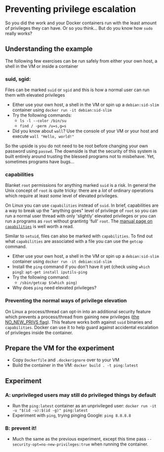 # Preventing privilege escalation
So you did the work and your Docker containers run with the least amount of privileges they can have. Or so you think... But do you know how `sudo` really works?

## Understanding the example
The following few exercises can be run safely from either your own host, a shell in the VM or inside a container

### suid, sgid:
Files can be marked `suid` or `sgid` and this is how a normal user can run them with elevated privileges

 - Either use your own host, a shell in the VM or spin up a `debian:sid-slim` container using `docker run -it debian:sid-slim`
 - Try the following commands:
   * `ls -l --color /bin/su`
   * `find / -perm /u=s,g=s`
 - Did you know about `wall`? Use the console of your VM or your host and execute `wall "Hello, world!"`

So the upside is you do not need to be root before changing your own password using `passwd`. The downside is that the security of this system is built entirely around trusting the blessed programs not to misbehave. Yet, sometimes programs have bugs...

### capabilities
Blanket `root` permissions for anything marked `suid` is a risk. In general the Unix concept of `root` is quite tricky: there are a *lot* of ordinary operations which require at least *some* level of elevated privileges.

On Linux you can use `capabilities` instead of `suid`. In brief, capabilities are a way to break up the "anything goes" level of privilege of `root` so you can run a normal user thread with only 'slightly' elevated privileges or you can run a programs as `root` without grantintg 'full' `root`. The [manual page on `capabilities`](http://man7.org/linux/man-pages/man7/capabilities.7.html) is well worth a read.

Similar to `setuid`, files can also be marked with `capabilities`. To find out what `capabilities` are associated with a file you can use the `getcap` command.

 - Either use your own host, a shell in the VM or spin up a `debian:sid-slim` container using `docker run -it debian:sid-slim`
 - Install the `ping` command if you don't have it yet  (check using `which ping`): `apt-get install iputils-ping`
 - Try the following command:
   * `/sbin/getcap $(which ping)`
 - Why does `ping` need elevated privileges?

### Preventing the normal ways of privilege elevation
On Linux a process/thread can opt-in into an additional security feature which prevents a process/thread from gaining new privileges ([the NO_NEW_PRIVS flag](https://www.kernel.org/doc/Documentation/prctl/no_new_privs.txt)). This feature works both against `suid` binaries and `capabilities`. Docker can use it to help guard against accidental escalation of privileges inside the container.

## Prepare the VM for the experiment

 - Copy `Dockerfile` and `.dockerignore` over to your VM
 - Build the container in the VM: `docker build . -t ping:latest`

## Experiment

### A: unprivileged users may still do privileged things by default

 - Run the `ping:latest` container as an unprivileged user: `docker run -it -u "$(id -u):$(id -g)" ping:latest`
 - Experiment with `ping`, trying pinging Google: `ping 8.8.8.8`

### B: prevent it!

 - Much the same as the previous experiment, except this time pass `--security-opt=no-new-privileges:true` when running the container.
